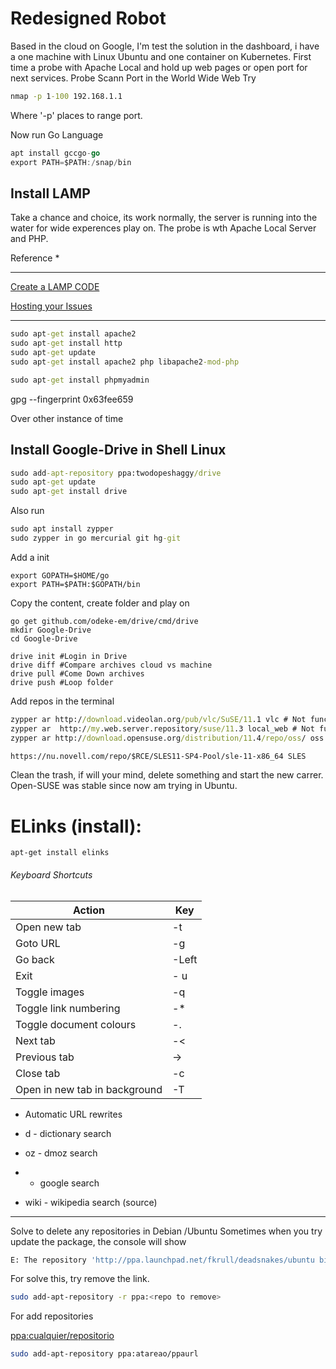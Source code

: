 # Redesigned Robot

Based in the cloud on Google, I'm test the solution in the dashboard, i have a one machine with Linux Ubuntu and one container on Kubernetes.
First time a probe with Apache Local and hold up web pages or open port for next services.
Probe Scann Port in the World Wide Web
Try
```cmd
nmap -p 1-100 192.168.1.1
```
Where '-p' places to range port.


Now run Go Language
```go
apt install gccgo-go
export PATH=$PATH:/snap/bin
```
## Install LAMP
Take a chance and choice, its work normally, the server is running into the water for wide experences play on.
The probe is wth Apache Local Server and PHP.

Reference *
___________________________
[Create a LAMP CODE](https://cloud.google.com/community/tutorials/setting-up-lamp#setting-up-dns%3Fhl=es)

[Hosting your Issues](https://cloud.google.com/storage/docs/hosting-static-website)
___________________________

```cmd
sudo apt-get install apache2
sudo apt-get install http
sudo apt-get update
sudo apt-get install apache2 php libapache2-mod-php

sudo apt-get install phpmyadmin
```

gpg --fingerprint 0x63fee659


Over other instance of time
## Install Google-Drive in Shell Linux
```cmd
sudo add-apt-repository ppa:twodopeshaggy/drive
sudo apt-get update
sudo apt-get install drive
```
Also run
```cmd
sudo apt install zypper
sudo zypper in go mercurial git hg-git
```
Add a init
```shell
export GOPATH=$HOME/go
export PATH=$PATH:$GOPATH/bin
```
Copy the content, create folder and play on
```shell
go get github.com/odeke-em/drive/cmd/drive
mkdir Google-Drive
cd Google-Drive

drive init #Login in Drive
drive diff #Compare archives cloud vs machine
drive pull #Come Down archives
drive push #Loop folder
```

Add repos in the terminal
```cmd
zypper ar http://download.videolan.org/pub/vlc/SuSE/11.1 vlc # Not functional
zypper ar  http://my.web.server.repository/suse/11.3 local_web # Not functional  
zypper ar http://download.opensuse.org/distribution/11.4/repo/oss/ oss

https://nu.novell.com/repo/$RCE/SLES11-SP4-Pool/sle-11-x86_64 SLES
```

Clean the trash, if will your mind, delete something and start the new carrer. Open-SUSE was stable since now am trying in Ubuntu. 

# ELinks (install):
```
apt-get install elinks
```
###### Keyboard Shortcuts

| Action | Key |
| --- | --- |
|Open new tab                             | -t|
| Goto URL                                |-g   |
| Go back                                 |-Left | 
|Exit                                     |- u  |
| Toggle images                           |  -q   |
|Toggle link numbering                    |   -*  |
|Toggle document colours                  |   -.  |  
|Next tab                                 |   -<  | 
|Previous tab                             |   ->  |
| Close tab                               |    -c |
|Open in new tab in background            |    -T |


* Automatic URL rewrites

* d - dictionary search
* oz - dmoz search
* - google search
* wiki - wikipedia search
(source)
__________________________________________________________


Solve to delete any repositories in Debian /Ubuntu
Sometimes when you try update the package, the console will show
```sh
E: The repository 'http://ppa.launchpad.net/fkrull/deadsnakes/ubuntu bionic Release' does not have a Release file.
```
For solve this, try remove the link.
```sh
sudo add-apt-repository -r ppa:<repo to remove>
```
For add repositories

<a href="ppa:cualquier/repositorio">ppa:cualquier/repositorio</a>

```sh
sudo add-apt-repository ppa:atareao/ppaurl
```

